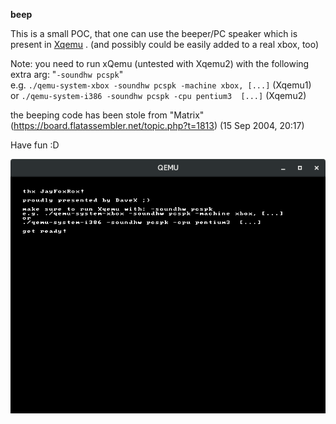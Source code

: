 **beep**

This is a small POC, that one can use the beeper/PC speaker which is present in [Xqemu](https://github.com/xqemu/xqemu)
. (and possibly could be easily added to a real xbox, too)

Note:
you need to run xQemu (untested with Xqemu2) with the following extra arg:
"``-soundhw pcspk``"   
e.g.  `./qemu-system-xbox -soundhw pcspk -machine xbox, [...]`   (Xqemu1)  
or    `./qemu-system-i386 -soundhw pcspk -cpu pentium3  [...]`   (Xqemu2)  

the beeping code has been stole from "Matrix" (https://board.flatassembler.net/topic.php?t=1813) (15 Sep 2004, 20:17)

Have fun :D

![Screenshot](screenshot.png)

